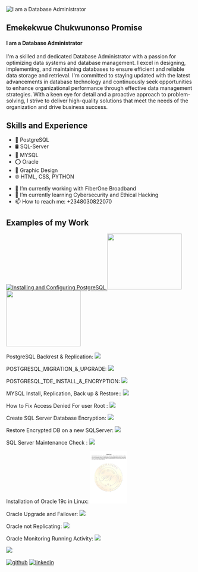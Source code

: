 ![I am a Database Administrator](https://ci3.googleusercontent.com/mail-sig/AIorK4xkM-NPGZKxotPunTOsLAtwNWO1yntlkQAVlzwt3LIyjC9-HzsBoCGfzlGxbn-lxFWJ98AIs14)

## Emekekwue Chukwunonso Promise
#### I am a Database Administrator
I'm a skilled and dedicated Database Administrator with a passion for optimizing data systems and database management. I excel in designing, implementing, and maintaining databases to ensure efficient and reliable data storage and retrieval. I'm committed to staying updated with the latest advancements in database technology and continuously seek opportunities to enhance organizational performance through effective data management strategies. With a keen eye for detail and a proactive approach to problem-solving, I strive to deliver high-quality solutions that meet the needs of the organization and drive business success.



## Skills and Experience
* 🐘 PostgreSQL
* 🛢️ SQL-Server
* 🐬 MYSQL
* ⭕ Oracle
* 🎨 Graphic Design
* 🌐 HTML, CSS, PYTHON

- 🔭 I’m currently working with FiberOne Broadband 
- 🌱 I’m currently learning Cybersecurity and Ethical Hacking 
- 📫 How to reach me: +2348030822070

## Examples of my Work

<a href="https://github.com/Pectrigger/PSQL/blob/main/INSTALLING%20AND%20CONFIGURING%20POSTGRESQL%20AT%20UBUNTU.docx.pdf">
    <img src="https://i.postimg.cc/x8KVpBYz/Postgre-SQL-Install-and-configure.jpg" alt="Installing and Configuring PostgreSQL" width="200" height="150">
</a>

<a href="https://github.com/Pectrigger/PSQL/blob/8b06a77f7e33756caa98f0cd08584ae9ab5abf4e/POSTGRES%20CLUSTER%20%26%20REPLICATION.pdf">
    <img src="https://i.postimg.cc/cHWfpnG5/Postgre-SQL-Cluster-Replication.jpgL" width="200" height="150">
</a>

<a href="https://github.com/Pectrigger/PSQL/blob/8b06a77f7e33756caa98f0cd08584ae9ab5abf4e/POSTGRESQL%20MIGRATION%20%26%20UPGRADE.pdf">
    <img src="https://i.postimg.cc/SKgyhBBF/Postgre-SQL-Migration-Upgrade.jpg" width="200" height="150">
</a>


PostgreSQL Backrest & Replication: <img src="https://github.com/Pectrigger/PostgreSQL-Projects/blob/main/POSTGRESQL%20BACKREST%20%26%20RESTORE.docx" width="100" />

POSTGRESQL_MIGRATION_&_UPGRADE: <img src="https://github.com/Pectrigger/Promise-Emekekwue.github.io/blob/main/POSTGRESQL_MIGRATION_%26_UPGRADE%5B1%5D.docx" width="100" />

POSTGRESQL_TDE_INSTALL_&_ENCRYPTION: <img src="https://github.com/Pectrigger/Promise-Emekekwue.github.io/blob/main/POSTGRES_CLUSTER_%26_REPLICATION%5B1%5D.docx" width="100" />

MYSQL Install, Replication, Back up & Restore:: <img src="https://github.com/Pectrigger/MYSQL/blob/main/ALL%20ABOUT%20MYSQL.docx" width="100" />

How to Fix Access Denied For user Root : <img src="https://github.com/Pectrigger/MYSQL/blob/main/How%20to%20Fix%20%20access%20denied%20for%20user%20_root_%40_localhost_%20using%20password%20YES.txt
" width="100" />

Create SQL Server Database Encryption: <img src="https://github.com/Pectrigger/Promise-Emekekwue.github.io/blob/main/CREATE%20SQL%20SERVER%20DATABASE%20%20ENCRYPTION.txt" width="100" />

Restore Encrypted DB on a new SQLServer: <img src="https://github.com/Pectrigger/Promise-Emekekwue.github.io/blob/main/Restore%20Encrypted%20DB%20on%20a%20new%20SQLSERVER.txt" width="100" />

SQL Server Maintenance Check : <img src="https://github.com/Pectrigger/Promise-Emekekwue.github.io/blob/main/SQL%20Maintenance%20Check.docx" width="100" />

Installation of Oracle 19c in Linux: <img src="https://github.com/Pectrigger/Promise-Emekekwue.github.io/blob/main/INSTALLATION%20OF%20ORACLE%2019C%20IN%20ORACLE%20LINUX.pdf" width="100" />

Oracle Upgrade and Failover: <img src="https://github.com/Pectrigger/Promise-Emekekwue.github.io/blob/main/Oracle%20UPGRADE%20%26%20FAILOVER.docx
" width="100" />

Oracle not Replicating: <img src="https://github.com/Pectrigger/Promise-Emekekwue.github.io/blob/main/Oracle%20NOT%20REPLICATING%20SOLUTION.docx" width="100" />

Oracle Monitoring Running Activity: <img src="https://github.com/Pectrigger/Promise-Emekekwue.github.io/blob/main/OracleMONITOR%20RUNNING%20ACTIVITY%20ON%20ORACLE.txt" width="100" />





<img src="paste ur url" width="100" />


[<img src='https://cdn.jsdelivr.net/npm/simple-icons@3.0.1/icons/github.svg' alt='github' height='40'>](https://github.com/pectrigger)  [<img src='https://cdn.jsdelivr.net/npm/simple-icons@3.0.1/icons/linkedin.svg' alt='linkedin' height='40'>](https://www.linkedin.com/in/https://www.linkedin.com/in/chukwunonso-emekekwue-479754152//)  

